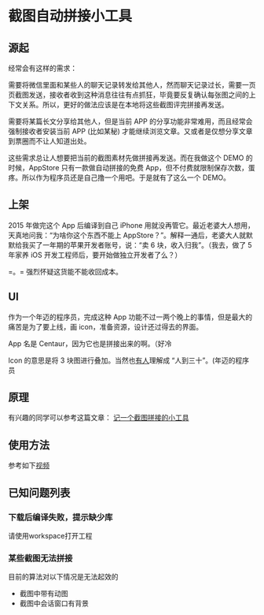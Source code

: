 # 截图自动拼接小工具 

## 源起

经常会有这样的需求：

需要将微信里面和某些人的聊天记录转发给其他人，然而聊天记录过长，需要一页页截图发送，接收者收到这种消息往往有点抓狂，毕竟要反复确认每张图之间的上下文关系。所以，更好的做法应该是在本地将这些截图评完拼接再发送。

需要将某篇长文分享给其他人，但是当前 APP 的分享功能非常难用，而且经常会强制接收者安装当前 APP (比如某秘) 才能继续浏览文章。又或者是仅想分享文章到票圈而不让人知道出处。

这些需求总让人想要把当前的截图素材先做拼接再发送。而在我做这个 DEMO 的时候，AppStore 只有一款做自动拼接的免费 App，但不付费就限制保存次数，蛋疼。所以作为程序员还是自己撸一个用吧。于是就有了这么一个 DEMO。


## 上架

2015 年做完这个 App 后编译到自己 iPhone 用就没再管它。最近老婆大人想用，天真地问我：“为啥你这个东西不能上 AppStore？”。解释一通后，老婆大人就默默给我买了一年期的苹果开发者账号，说：“卖 6 块，收入归我”。（我去，做了 5 年家养 iOS 开发工程师后，要开始做独立开发者了么？）

=。= 强烈怀疑这货能不能收回成本。

## UI

作为一个年迈的程序员，完成这种 App 功能不过一两个晚上的事情，但是最大的痛苦是为了要上线，画 icon，准备资源，设计还过得去的界面。

App 名是 Centaur，因为它也是拼接出来的啊。（好冷

Icon 的意思是将 3 块图进行叠加。当然也[有人](https://github.com/imoldman)理解成 “人到三十”。(年迈的程序员

## 原理

有兴趣的同学可以参考这篇文章： [记一个截图拼接的小工具](http://xiangwangfeng.com/2015/11/30/%E8%AE%B0%E4%B8%80%E4%B8%AA%E6%88%AA%E5%9B%BE%E6%8B%BC%E6%8E%A5%E7%9A%84%E5%B0%8F%E5%B7%A5%E5%85%B7/)

## 使用方法

参考如下[视频](https://nos.netease.com/nim/MTAxMTAwMg==/bmltYV8xMTAwOV8xNDk1Nzg4MTEwNjgzXzJiMTAzZDE0LWRlNzgtNDMwMi05OTBjLTM3NzY2ODJlYTQyMw==) 

## 已知问题列表

### 下载后编译失败，提示缺少库
请使用workspace打开工程


### 某些截图无法拼接
目前的算法对以下情况是无法起效的

* 截图中带有动图
* 截图中会话窗口有背景

